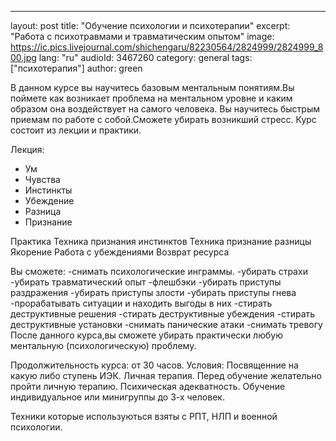 ---
layout: post
title:  "Обучение психологии и психотерапии"
excerpt: "Работа с психотравмами и травматическим опытом"
image: https://ic.pics.livejournal.com/shichengaru/82230564/2824999/2824999_800.jpg
lang: "ru"
audioId: 3467260
category: general
tags: ["психотерапия"]
author: green

В данном курсе вы научитесь базовым ментальным  понятиям.Вы поймете как возникает проблема на ментальном уровне и каким образом она воздействует на самого человека.
Вы научитесь быстрым приемам по работе с собой.Сможете убирать возникший стресс.
Курс состоит из лекции и практики.

Лекция:
- Ум
- Чувства
- Инстинкты
- Убеждение
- Разница
- Признание
 
Практика 
Техника признания инстинктов
Техника признание разницы
Якорение
Работа с убеждениями
Возврат ресурса

 Вы сможете:
-снимать психологические инграммы.
-убирать страхи 
-убирать травматический опыт
-флешбэки
-убирать приступы раздражения
-убирать приступы злости
-убирать приступы гнева
-прорабатывать ситуации и находить  выгоды в них
-стирать деструктивные решения
-стирать деструктивные убеждения
-стирать деструктивные установки
-снимать панические атаки
-снимать тревогу
После данного курса,вы сможете убирать практически любую ментальную (психологическую) проблему.

 Продолжительность курса:  от 30 часов.
Условия:
Посвященние на какую либо ступень ИЭК.
Личная терапия.
Перед обучение желательно пройти личную терапию.
Психическая адекватность.
Обучение индивидуальное или минигруппы до 3-х человек.

Техники которые используються взяты с РПТ, НЛП и военной психологии.
